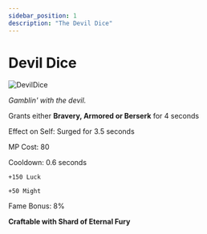 ```yaml
---
sidebar_position: 1
description: "The Devil Dice"
---
```


# Devil Dice

![DevilDice](https://vwiki.valorserver.com/api/item/picture/devil%20dice)

<i>Gamblin' with the devil.</i>

Grants either **Bravery, Armored or Berserk** for 4 seconds

Effect on Self: Surged for 3.5 seconds

MP Cost: 80

Cooldown: 0.6 seconds

    +150 Luck
    
    +50 Might

Fame Bonus: 8%

**Craftable with Shard of Eternal Fury**
